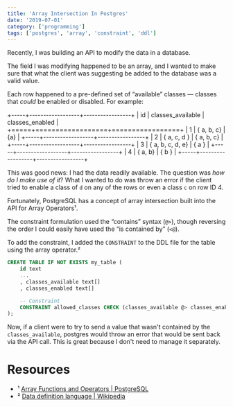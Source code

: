 ```yaml
---
title: 'Array Intersection In Postgres'
date: '2019-07-01'
category: ['programming']
tags: ['postgres', 'array', 'constraint', 'ddl']
---
```


Recently, I was building an API to modify the data in a database.

The field I was modifying happened to be an array, and I wanted to make sure that what the client was suggesting be added to the database was a valid value.

Each row happened to a pre-defined set of “available” classes — classes that _could_ be enabled or disabled. For example:

+-----+------------------+-----------------+
| id | classes_available | classes_enabled |
+=====+==================+=================+
| 1 | { a, b, c} | {a} |
+-----+------------------+-----------------+
| 2 | { a, c, d } | { a, b, c} |
+-----+------------------+-----------------+
| 3 | { a, b, c, d, e} | { a } |
+-----+------------------+-----------------+
| 4 | { a, b} | { b } |
+-----+------------------+-----------------+

This was good news: I had the data readily available. The question was _how do I make use of it_? What I wanted to do was throw an error if the client tried to enable a class of `d` on any of the rows or even a class `c` on row ID 4.

Fortunately, PostgreSQL has a concept of array intersection built into the API for Array Operators¹.

The constraint formulation used the “contains” syntax (`@>`), though reversing the order I could easily have used the “is contained by” (`<@`).

To add the constraint, I added the `CONSTRAINT` to the DDL file for the table using the array operator.²

```sql
CREATE TABLE IF NOT EXISTS my_table (
    id text
    ...
    , classes_available text[]
    , classes_enabled text[]

    -- Constraint
    CONSTRAINT allowed_classes CHECK (classes_available @> classes_enabled)
);
```

Now, if a client were to try to send a value that wasn't contained by the `classes_available`, postgres would throw an error that would be sent back via the API call. This is great because I don't need to manage it separately.

# Resources

- ¹ [Array Functions and Operators | PostgreSQL](https://www.postgresql.org/docs/current/functions-array.html)
- ² [Data definition language | Wikipedia](https://en.wikipedia.org/wiki/Data_definition_language)
